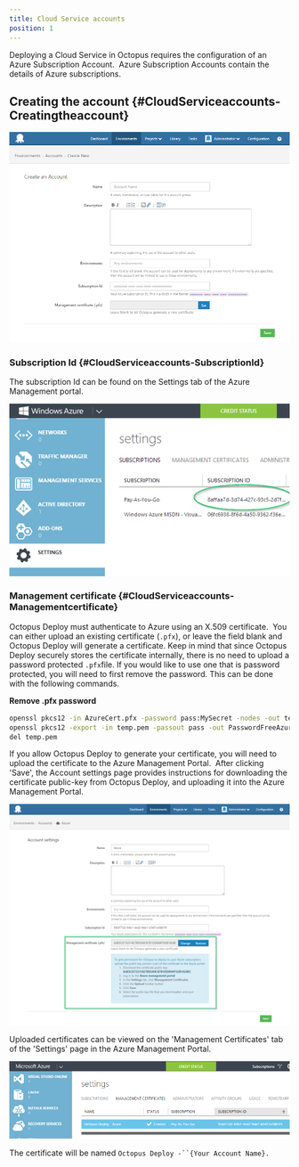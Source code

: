 ```yaml
---
title: Cloud Service accounts
position: 1
---
```



Deploying a Cloud Service in Octopus requires the configuration of an Azure Subscription Account.  Azure Subscription Accounts contain the details of Azure subscriptions.

## Creating the account {#CloudServiceaccounts-Creatingtheaccount}


![](/docs/images/3049369/3278548.png "width=500")

### Subscription Id {#CloudServiceaccounts-SubscriptionId}


The subscription Id can be found on the Settings tab of the Azure Management portal.


![](/docs/images/3049369/3278547.png "width=500")




### Management certificate {#CloudServiceaccounts-Managementcertificate}


Octopus Deploy must authenticate to Azure using an X.509 certificate.  You can either upload an existing certificate (`.pfx`), or leave the field blank and Octopus Deploy will generate a certificate. Keep in mind that since Octopus Deploy securely stores the certificate internally, there is no need to upload a password protected `.pfx`file. If you would like to use one that is password protected, you will need to first remove the password. This can be done with the following commands.

**Remove .pfx password**

```bash
openssl pkcs12 -in AzureCert.pfx -password pass:MySecret -nodes -out temp.pem
openssl pkcs12 -export -in temp.pem -passout pass -out PasswordFreeAzureCert.pfx
del temp.pem
```


If you allow Octopus Deploy to generate your certificate, you will need to upload the certificate to the Azure Management Portal.  After clicking 'Save', the Account settings page provides instructions for downloading the certificate public-key from Octopus Deploy, and uploading it into the Azure Management Portal.


![](/docs/images/3049369/3278546.png "width=500")


Uploaded certificates can be viewed on the 'Management Certificates' tab of the 'Settings' page in the Azure Management Portal.


![](/docs/images/3049369/3278545.png "width=500")


The certificate will be named `Octopus Deploy -``{Your Account Name}.`
